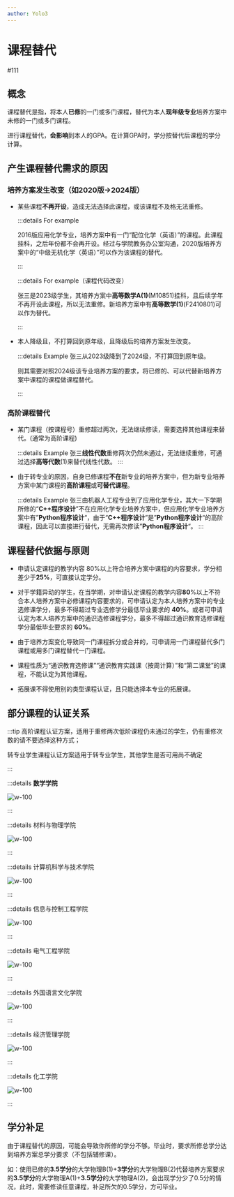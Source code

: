 ```yaml
---
author: Yolo3
---
```


# 课程替代

#111

## 概念

课程替代是指，将本人**已修**的一门或多门课程，替代为本人**现年级专业**培养方案中未修的一门或多门课程。

进行课程替代，**会影响**到本人的GPA。在计算GPA时，学分按替代后课程的学分计算。

## 产生课程替代需求的原因

### 培养方案发生改变（如2020版→2024版）

- 某些课程**不再开设**，造成无法选择此课程，或该课程不及格无法重修。
  
  :::details For example
  
  2016版应用化学专业，培养方案中有一门“配位化学（英语）”的课程。此课程挂科，之后年份都不会再开设。经过与学院教务办公室沟通，2020版培养方案中的“中级无机化学（英语）”可以作为该课程的替代。
  
  :::
  
  :::details For example（课程代码改变）
  
  张三是2023级学生，其培养方案中**高等数学A(1)**(M10851)挂科，且后续学年不再开设此课程，所以无法重修。新培养方案中有**高等数学(1)**(F2410801)可以作为替代。
  
  :::
  
- 本人降级且，不打算回到原年级，且降级后的培养方案发生改变。

  :::details Example
  张三从2023级降到了2024级，不打算回到原年级。

  则其需要对照2024级该专业培养方案的要求，将已修的、可以代替新培养方案中课程的课程做课程替代。

  :::

### 高阶课程替代

- 某门课程（按课程号）重修超过两次，无法继续修读，需要选择其他课程来替代。(通常为高阶课程)

  :::details Example
  张三**线性代数**重修两次仍然未通过，无法继续重修，可通过选择**高等代数**(1)来替代线性代数。
  :::

- 由于转专业的原因，自身已修课程**不在**新专业的培养方案中，但为新专业培养方案中某门课程的**高阶课程**或**可替代课程**。

  :::details Example
  张三由机器人工程专业到了应用化学专业，其大一下学期所修的“**C++程序设计**”不在应用化学专业培养方案中，但应用化学专业培养方案中有”**Python程序设计**“，由于“**C++程序设计**”是”**Python程序设计**“的高阶课程，因此可以直接进行替代，无需再次修读”**Python程序设计**“。
  :::

## 课程替代依据与原则

- 申请认定课程的教学内容 80%以上符合培养方案中课程的内容要求，学分相差少于**25%**，可直接认定学分。
- 对于学籍异动的学生，在当学期，对申请认定课程的教学内容**80**%以上不符合本人培养方案中必修课程内容要求的，可申请认定为本人培养方案中的专业选修课学分，最多不得超过专业选修学分最低毕业要求的 **40%**。或者可申请认定为本人培养方案中的通识选修课程学分，最多不得超过通识教育选修课程学分最低毕业要求的 **60%**。
- 由于培养方案变化导致同一门课程拆分或合并的，可申请用一门课程替代多门课程或用多门课程替代一门课程。

- 课程性质为“通识教育选修课”“通识教育实践课（按周计算）”和“第二课堂”的课程，不能认定为其他课程。

- 拓展课不得使用别的类型课程认证，且只能选择本专业的拓展课。

## 部分课程的认证关系

:::tip
高阶课程认证方案，适用于重修两次低阶课程仍未通过的学生，仍有重修次数的请不要选择这种方式；

转专业学生课程认证方案适用于转专业学生，其他学生是否可用尚不确定

:::

:::details **数学学院**

![w-100](https://s2.loli.net/2024/07/12/pFZxemLIiDh7kwn.png)

:::

:::details 材料与物理学院

![w-100](https://s2.loli.net/2024/07/12/4SWFYks5rduHzXE.png)

:::

:::details 计算机科学与技术学院

![w-100](https://s2.loli.net/2024/07/12/FrtEnIVMTKJz7vC.png)

:::

:::details 信息与控制工程学院

![w-100](https://s2.loli.net/2024/07/12/SFQ6WtdNaLr2biJ.png)

:::

:::details 电气工程学院

![w-100](https://s2.loli.net/2024/07/12/1hikOZ2jXYDVGaK.png)

:::

:::details 外国语言文化学院

![w-100](https://s2.loli.net/2024/07/12/M8AKEvBxUortTLR.png)

:::

:::details 经济管理学院

![w-100](https://s2.loli.net/2024/07/12/8H6jZxmn5IzOAWP.png)

:::

:::details 化工学院

![w-100](https://s2.loli.net/2024/07/12/ghkV2mTFobPelNw.png)

:::

## 学分补足

由于课程替代的原因，可能会导致你所修的学分不够。毕业时，要求所修总学分达到培养方案总学分要求（不包括辅修课）。

如：使用已修的**3.5学分**的大学物理B(1)+**3学分**的大学物理B(2)代替培养方案要求的**3.5学分**的大学物理A(1)+**3.5学分**的大学物理A(2)，会出现学分少了0.5分的情况，此时，需要修读任意课程，补足所欠的0.5学分，方可毕业。
